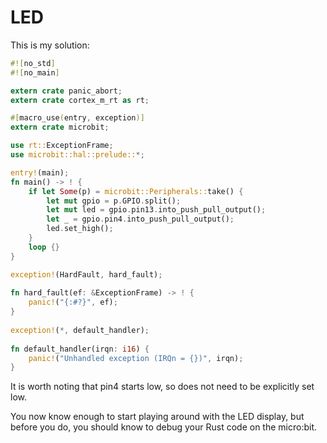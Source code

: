 # LED

This is my solution:

``` rust
#![no_std]
#![no_main]

extern crate panic_abort;
extern crate cortex_m_rt as rt;

#[macro_use(entry, exception)]
extern crate microbit;

use rt::ExceptionFrame;
use microbit::hal::prelude::*;

entry!(main);
fn main() -> ! {
    if let Some(p) = microbit::Peripherals::take() {
        let mut gpio = p.GPIO.split();
        let mut led = gpio.pin13.into_push_pull_output();
        let _ = gpio.pin4.into_push_pull_output();
        led.set_high();
    }
    loop {}
}

exception!(HardFault, hard_fault);
 
fn hard_fault(ef: &ExceptionFrame) -> ! {
    panic!("{:#?}", ef);
}
 
exception!(*, default_handler);
 
fn default_handler(irqn: i16) {
    panic!("Unhandled exception (IRQn = {})", irqn);
}
```

It is worth noting that pin4 starts low, so does not need to be explicitly set low.

You now know enough to start playing around with the LED display,
but before you do, you should know to debug your Rust code on the micro:bit.

